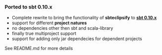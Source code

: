 ### Ported to sbt 0.10.x

 * Complete rewrite to bring the functionality of __sbteclipsify__ to __[sbt 0.10.x][sbt-0-10]__
 * support for different __project natures__
 * no dependencies other then sbt and scala-library 
 * finally true multiproject support
 * support for adding only jar dependecies for dependent projects

See README.md for more details

[sbt-0-10]: https://github.com/harrah/xsbt/wiki